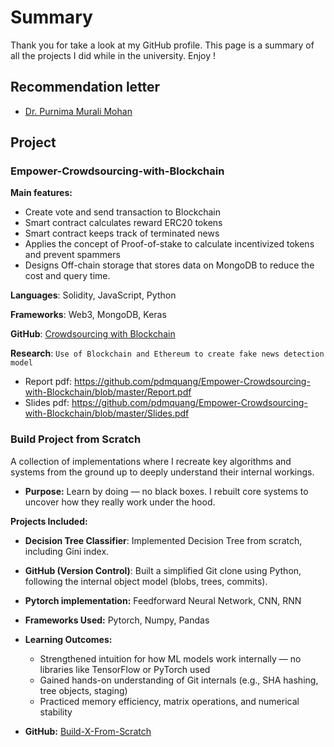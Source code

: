 # Summary
Thank you for take a look at my GitHub profile. This page is a summary of all the projects I did while in the university. Enjoy !

## Recommendation letter
* [Dr. Purnima Murali Mohan](https://github.com/pdmquang/Summary/blob/master/PHAM%20DO%20MINH%20QUANG%20recommendation%20letter.pdf)

## Project
### Empower-Crowdsourcing-with-Blockchain
**Main features:**

* Create vote and send transaction to Blockchain 
* Smart contract calculates reward ERC20 tokens
* Smart contract keeps track of terminated news
* Applies the concept of Proof-of-stake to calculate incentivized tokens and prevent spammers
* Designs Off-chain storage that stores data on MongoDB to reduce the cost and query time.

**Languages**: Solidity, JavaScript, Python

**Frameworks**: Web3, MongoDB, Keras

**GitHub**: [Crowdsourcing with Blockchain](https://github.com/pdmquang/Empower-Crowdsourcing-with-Blockchain)

**Research**: `Use of Blockchain and Ethereum to create fake news
detection model`

* Report pdf: https://github.com/pdmquang/Empower-Crowdsourcing-with-Blockchain/blob/master/Report.pdf
* Slides pdf: https://github.com/pdmquang/Empower-Crowdsourcing-with-Blockchain/blob/master/Slides.pdf


### Build Project from Scratch
A collection of implementations where I recreate key algorithms and systems from the ground up to deeply understand their internal workings.

* **Purpose:** Learn by doing — no black boxes. I rebuilt core systems to uncover how they really work under the hood.

**Projects Included:**

* **Decision Tree Classifier**: Implemented Decision Tree from scratch, including Gini index.
* **GitHub (Version Control)**: Built a simplified Git clone using Python, following the internal object model (blobs, trees, commits).

* **Pytorch implementation:** Feedforward Neural Network, CNN, RNN

* **Frameworks Used:** Pytorch, Numpy, Pandas  

* **Learning Outcomes:**
    * Strengthened intuition for how ML models work internally — no libraries like TensorFlow or PyTorch used
    * Gained hands-on understanding of Git internals (e.g., SHA hashing, tree objects, staging)
    * Practiced memory efficiency, matrix operations, and numerical stability

* **GitHub:** [Build-X-From-Scratch](https://github.com/pdmquang/Build-X-From-Scratch)






